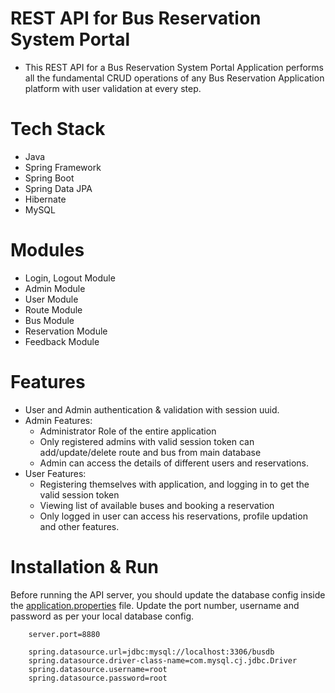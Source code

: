 # REST API for Bus Reservation System Portal
- This REST API for a Bus Reservation System Portal Application performs all the fundamental CRUD operations of any Bus Reservation Application platform with user validation at every step.
# Tech Stack
- Java
- Spring Framework
- Spring Boot
- Spring Data JPA
- Hibernate
- MySQL
# Modules
- Login, Logout Module
- Admin Module
- User Module
- Route Module
- Bus Module
- Reservation Module
- Feedback Module
# Features
- User and Admin authentication & validation with session uuid.
- Admin Features:
  - Administrator Role of the entire application
  - Only registered admins with valid session token can add/update/delete route and bus from main database
  - Admin can access the details of different users and reservations.
- User Features:
  - Registering themselves with application, and logging in to get the valid session token
  - Viewing list of available buses and booking a reservation
  - Only logged in user can access his reservations, profile updation and other features.
 
# Installation & Run
Before running the API server, you should update the database config inside the [application.properties](https://github.com/afzal9632/BusRservationSystem/blob/main/src/main/resources/application.properties) file.
Update the port number, username and password as per your local database config.

```
    server.port=8880

    spring.datasource.url=jdbc:mysql://localhost:3306/busdb
    spring.datasource.driver-class-name=com.mysql.cj.jdbc.Driver
    spring.datasource.username=root
    spring.datasource.password=root
```
